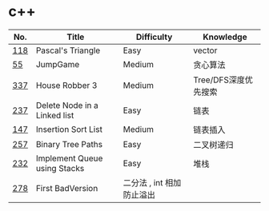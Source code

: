 # c++

| No.                                      | Title             | Difficulty | Knowledge |
| ---------------------------------------- | ----------------- | ---------- | --------- |
| [118](https://leetcode.com/problems/pascals-triangle/) | Pascal's Triangle | Easy       | vector  |
| [55](https://leetcode.com/problems/jump-game/)         | JumpGame          |   Medium   |   贪心算法   |    
| [337](https://leetcode.com/problems/house-robber-iii/) | House Robber 3    |  Medium    |   Tree/DFS深度优先搜索|
| [237](https://leetcode.com/problems/delete-node-in-a-linked-list/) | Delete Node in a Linked list | Easy | 链表|               
| [147](https://leetcode.com/problems/insertion-sort-list/)  |Insertion Sort List | Medium | 链表插入 |
| [257](https://leetcode.com/problems/binary-tree-paths/) | Binary Tree Paths | Easy | 二叉树递归 |
| [232](https://leetcode.com/problems/implement-queue-using-stacks/)|Implement Queue using Stacks| Easy | 堆栈 |
| [278](https://leetcode.com/problems/first-bad-version/?tab=Description) |First BadVersion | 二分法 , int 相加防止溢出 |
